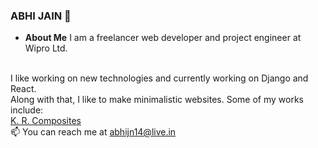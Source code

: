 ### ABHI JAIN 👋

- <strong>About Me</strong>
I am a freelancer web developer and project engineer at Wipro Ltd.
<br>
I like working on new technologies and currently working on Django and React.
<br>
Along with that, I like to make minimalistic websites. Some of my works include:
<br>
<a href="https://www.krcomposites.com">K. R. Composites</a>
<br>
📫 You can reach me at <a href="mailto: abhijn14@live.in">abhijn14@live.in</a>


